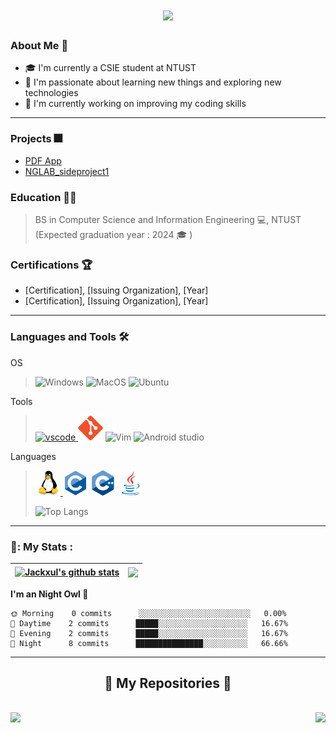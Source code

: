 <h1 align="center">
  <a href="https://git.io/typing-svg">
    <img src="https://readme-typing-svg.herokuapp.com/?lines=Hello,+There!+👋;This+is+Jack+Xul....;Nice+to+meet+you!&center=true&size=30">
  </a>
</h1>

### About Me 🐺
- 🎓 I'm currently a CSIE student at NTUST
- 🌱 I'm passionate about learning new things and exploring new technologies
- 🔭 I'm currently working on improving my coding skills
---

### Projects 🎆
- [PDF App](https://github.com/Jackxul/Android_studio)
- [NGLAB_sideproject1](https://github.com/Jackxul/NGLAB_Ticket_System)



### Education 🧑‍🎓
> BS in Computer Science and Information Engineering 💻, NTUST (Expected graduation year : 2024 🎓 )

### Certifications 🏆
- [Certification], [Issuing Organization], [Year]
- [Certification], [Issuing Organization], [Year]
---
###  Languages and Tools 🛠️

OS
> <img src="https://user-images.githubusercontent.com/25181517/186884150-05e9ff6d-340e-4802-9533-2c3f02363ee3.png" alt="Windows" width="40" height="40" />  <img src="https://user-images.githubusercontent.com/25181517/186884152-ae609cca-8cf1-4175-8d60-1ce1fa078ca2.png" alt="MacOS" width="40" height="40" />  <img src="https://user-images.githubusercontent.com/25181517/186884153-99edc188-e4aa-4c84-91b0-e2df260ebc33.png" alt="Ubuntu" width="40" height="40" />

Tools
> <a href="https://code.visualstudio.com/" target="_blank"> <img src="https://cdn.jsdelivr.net/gh/devicons/devicon/icons/vscode/vscode-original.svg" alt="vscode" width="40" height="40"/> </a> <img src="https://raw.githubusercontent.com/devicons/devicon/master/icons/git/git-original.svg" alt="Git" width="40" height="40"/> <img src="https://user-images.githubusercontent.com/25181517/192108889-232b3431-a585-4b36-a62d-9078bd3641d9.png" alt="Vim" width="40" height="40"/> <img src="https://user-images.githubusercontent.com/25181517/192108895-20dc3343-43e3-4a54-a90e-13a4abbc57b9.png" alt="Android studio" width="40" height="40" />

Languages
> <a href="https://www.linux.org/" target="_blank" rel="noreferrer"> <img src="https://raw.githubusercontent.com/devicons/devicon/master/icons/linux/linux-original.svg" alt="linux" width="40" height="40"/> </a>  <img src="https://raw.githubusercontent.com/devicons/devicon/master/icons/c/c-original.svg" alt="C" width="40" height="40"/> <img src="https://raw.githubusercontent.com/devicons/devicon/master/icons/cplusplus/cplusplus-original.svg" alt="C++" width="40" height="40"/> <img src="https://raw.githubusercontent.com/devicons/devicon/master/icons/java/java-original.svg" alt="Java" width="40" height="40"/>
> 
>![Top Langs](https://github-readme-stats.vercel.app/api/top-langs/?username=Jackxul&hide=SCSS,CSS,EJS,HTML&langs_count=5&&theme=blueberry&card_width=400px) 
---

### 🦊: My Stats :

| <a href="https://github.com/Jackxul?tab=repositories"><img align="center" src="https://github-readme-stats.vercel.app/api?username=Jackxul&show_icons=true&include_all_commits=true&theme=nightowl&hide_border=true" alt="Jackxul's github stats" /></a> | <img align="center" src="https://github-readme-stats.vercel.app/api/top-langs/?username=Jackxul&&hide=SCSS,CSS,EJS,HTML&langs_count=5&layout=compact&theme=blueberry&hide_border=true" /></a> |
| ------------- | ------------- |

**I'm an Night Owl 🦉** 

```text
🌞 Morning    0 commits      ░░░░░░░░░░░░░░░░░░░░░░░░░   0.00% 
🌆 Daytime    2 commits      █████░░░░░░░░░░░░░░░░░░░░   16.67% 
🌃 Evening    2 commits      █████░░░░░░░░░░░░░░░░░░░░   16.67% 
🌙 Night      8 commits      ███████████████░░░░░░░░░░   66.66%

```
---
<h2 align="center">📂 My Repositories 📂</h2>
<br>
<div width="100%" align="center">
  <a align="left" href="https://github.com/Jackxul/NGLAB_Ticket_System" title="NGLAB_Ticket_System"><img align="left" height="115" src="https://github-readme-stats.vercel.app/api/pin/?username=Jackxul&repo=NGLAB_Ticket_System&theme=react&border_color=61dafb&border_radius=10"></a><a align="right" href="https://github.com/Jackxul/Makefile" title="Makefile"><img align="right" height="115" src="https://github-readme-stats.vercel.app/api/pin/?username=Jackxul&repo=Makefile&theme=react&border_color=61dafb&border_radius=10"></a>
</div>
<br/><br/><br/><br/><br/><br/>


<!--
**Jackxul/Jackxul** is a ✨ _special_ ✨ repository because its `README.md` (this file) appears on your GitHub profile.

Here are some ideas to get you started:

- 🔭 I’m currently working on ...
- 🌱 I’m currently learning ...
- 👯 I’m looking to collaborate on ...
- 🤔 I’m looking for help with ...
- 💬 Ask me about ...
- 📫 How to reach me: ...
- 😄 Pronouns: ...
- ⚡ Fun fact: ...
-->
